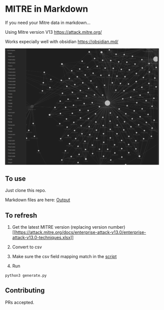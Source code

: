 # MITRE in Markdown

If you need your Mitre data in markdown...

Using Mitre version V13  https://attack.mitre.org/

Works expecially well with obsidian https://obsidian.md/

![Screenshot](screenshot.png)

## To use

Just clone this repo.

Markdown files are here: [Output](./output)

## To refresh

1. Get the latest MITRE version (replacing version number)  [[https://attack.mitre.org/docs/enterprise-attack-v13.0/enterprise-attack-v13.0-techniques.xlsx]]

2.  Convert to csv

3.  Make sure the csv field mapping match in the [script](generate.py)

4.  Run

```
python3 generate.py
```

## Contributing

PRs accepted.
